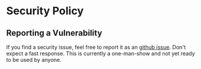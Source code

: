 # Security Policy

## Reporting a Vulnerability

If you find a security issue, feel free to report it as an [github issue](https://github.com/dueckminor/mypi-tools/issues/new/choose).
Don't expect a fast response. This is currently a one-man-show and not yet ready to be used by anyone.
